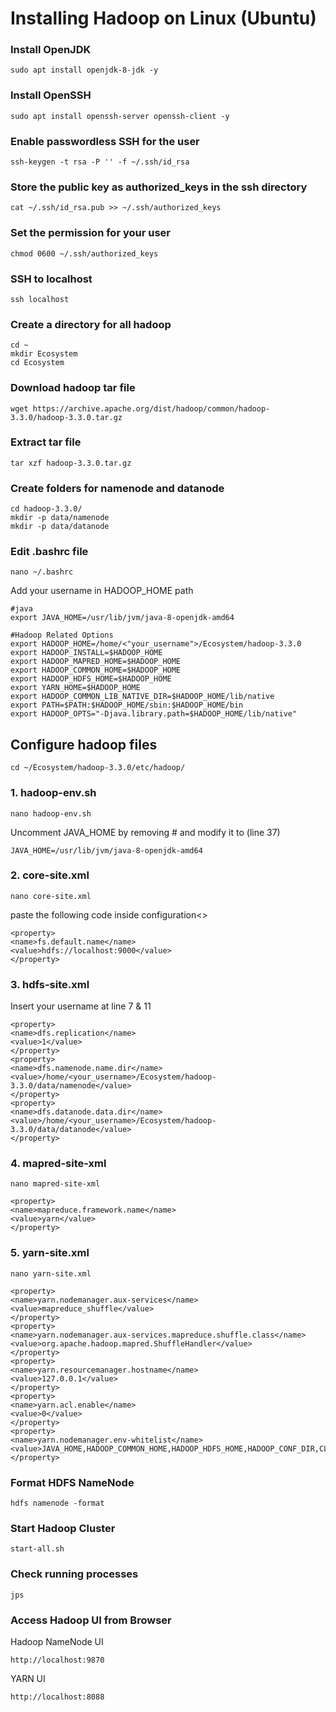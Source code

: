 # Installing Hadoop on Linux (Ubuntu)

### Install OpenJDK
  ```
  sudo apt install openjdk-8-jdk -y
  ```
### Install OpenSSH
  ```
  sudo apt install openssh-server openssh-client -y
  ```
### Enable passwordless SSH for the user
  ```
  ssh-keygen -t rsa -P '' -f ~/.ssh/id_rsa
  ```
### Store the public key as authorized_keys in the ssh directory
  ```
  cat ~/.ssh/id_rsa.pub >> ~/.ssh/authorized_keys
  ```
### Set the permission for your user
  ```
  chmod 0600 ~/.ssh/authorized_keys
  ```
### SSH to localhost
  ```
  ssh localhost
  ```
### Create a directory for all hadoop 
  ``` 
  cd ~
  mkdir Ecosystem
  cd Ecosystem
  ```
### Download hadoop tar file
  ```
  wget https://archive.apache.org/dist/hadoop/common/hadoop-3.3.0/hadoop-3.3.0.tar.gz
  ```
### Extract tar file
  ``` 
  tar xzf hadoop-3.3.0.tar.gz
  ```
### Create folders for namenode and datanode
  ```
  cd hadoop-3.3.0/
  mkdir -p data/namenode
  mkdir -p data/datanode
  ```
### Edit .bashrc file
  ```
  nano ~/.bashrc
  ```
  Add your username in HADOOP_HOME path
  ```
  #java
  export JAVA_HOME=/usr/lib/jvm/java-8-openjdk-amd64
  
  #Hadoop Related Options
  export HADOOP_HOME=/home/<"your_username">/Ecosystem/hadoop-3.3.0
  export HADOOP_INSTALL=$HADOOP_HOME
  export HADOOP_MAPRED_HOME=$HADOOP_HOME
  export HADOOP_COMMON_HOME=$HADOOP_HOME
  export HADOOP_HDFS_HOME=$HADOOP_HOME
  export YARN_HOME=$HADOOP_HOME
  export HADOOP_COMMON_LIB_NATIVE_DIR=$HADOOP_HOME/lib/native
  export PATH=$PATH:$HADOOP_HOME/sbin:$HADOOP_HOME/bin
  export HADOOP_OPTS="-Djava.library.path=$HADOOP_HOME/lib/native"
  ```
## Configure hadoop files
  ``` 
  cd ~/Ecosystem/hadoop-3.3.0/etc/hadoop/

  ```
  ### 1. hadoop-env.sh
  ```
  nano hadoop-env.sh
  ```
  Uncomment JAVA_HOME by removing # and modify it to (line 37)
  ```
  JAVA_HOME=/usr/lib/jvm/java-8-openjdk-amd64
  ```
  ### 2. core-site.xml
  ```
  nano core-site.xml
  ```
  paste the following code inside configuration<>
  ```
  <property>
  <name>fs.default.name</name>
  <value>hdfs://localhost:9000</value>
  </property>
  ```
  ### 3. hdfs-site.xml
  Insert your username at line 7 & 11
  ```
  <property>
  <name>dfs.replication</name>
  <value>1</value>
  </property>
  <property>
  <name>dfs.namenode.name.dir</name>
  <value>/home/<your_username>/Ecosystem/hadoop-3.3.0/data/namenode</value>
  </property>
  <property>
  <name>dfs.datanode.data.dir</name>
  <value>/home/<your_username>/Ecosystem/hadoop-3.3.0/data/datanode</value>
  </property>
  ```
### 4. mapred-site-xml
  ```
  nano mapred-site-xml
  ```
  ```
  <property> 
  <name>mapreduce.framework.name</name> 
  <value>yarn</value> 
  </property>
  ```
### 5. yarn-site.xml
  ```
  nano yarn-site.xml
  ```
  ```
  <property>
  <name>yarn.nodemanager.aux-services</name>
  <value>mapreduce_shuffle</value>
  </property>
  <property>
  <name>yarn.nodemanager.aux-services.mapreduce.shuffle.class</name>
  <value>org.apache.hadoop.mapred.ShuffleHandler</value>
  </property>
  <property>
  <name>yarn.resourcemanager.hostname</name>
  <value>127.0.0.1</value>
  </property>
  <property>
  <name>yarn.acl.enable</name>
  <value>0</value>
  </property>
  <property>
  <name>yarn.nodemanager.env-whitelist</name>   
  <value>JAVA_HOME,HADOOP_COMMON_HOME,HADOOP_HDFS_HOME,HADOOP_CONF_DIR,CLASSPATH_PERPEND_DISTCACHE,HADOOP_YARN_HOME,HADOOP_MAPRED_HOME</value>
  </property>
  ```
### Format HDFS NameNode
  ```
  hdfs namenode -format
  ```
### Start Hadoop Cluster
  ```
  start-all.sh
  ```
### Check running processes
  ```
  jps
  ```
### Access Hadoop UI from Browser
Hadoop NameNode UI
  ```
  http://localhost:9870
  ```
YARN UI
  ```
  http://localhost:8088
  ```
  

  

  
  


  

  
  

